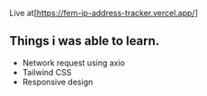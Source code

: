 Live at[https://fem-ip-address-tracker.vercel.app/]

## Things i was able to learn.

- Network request using axio
- Tailwind CSS
- Responsive design
